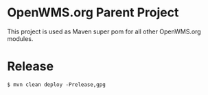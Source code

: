 OpenWMS.org Parent Project
==========================

This project is used as Maven super pom for all other OpenWMS.org modules.

# Release

```
$ mvn clean deploy -Prelease,gpg
```

